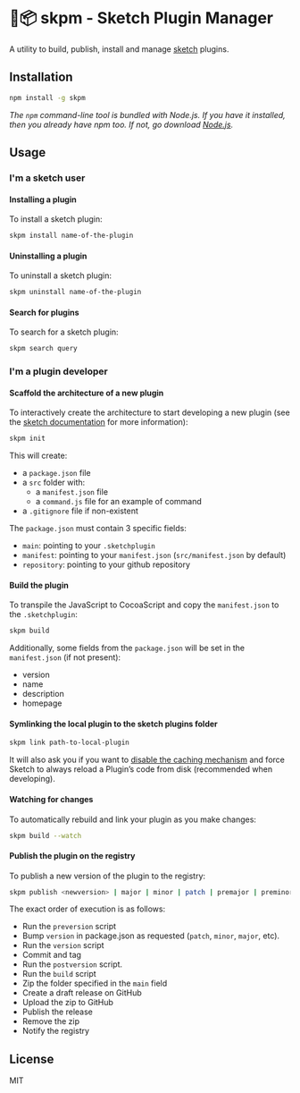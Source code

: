 # 💎📦 skpm - Sketch Plugin Manager

A utility to build, publish, install and manage [sketch](https://www.sketchapp.com/) plugins.

## Installation

```bash
npm install -g skpm
```

_The `npm` command-line tool is bundled with Node.js. If you have it installed, then you already have npm too. If not, go download [Node.js](https://nodejs.org/en/download/)._

## Usage

### I'm a sketch user

#### Installing a plugin

To install a sketch plugin:

```bash
skpm install name-of-the-plugin
```

#### Uninstalling a plugin

To uninstall a sketch plugin:

```bash
skpm uninstall name-of-the-plugin
```

#### Search for plugins

To search for a sketch plugin:

```bash
skpm search query
```

### I'm a plugin developer

#### Scaffold the architecture of a new plugin

To interactively create the architecture to start developing a new plugin (see the [sketch documentation](http://developer.sketchapp.com/introduction/plugin-bundles/) for more information):

```bash
skpm init
```

This will create:
* a `package.json` file
* a `src` folder with:
  * a `manifest.json` file
  * a `command.js` file for an example of command
* a `.gitignore` file if non-existent

The `package.json` must contain 3 specific fields:
* `main`: pointing to your `.sketchplugin`
* `manifest`: pointing to your `manifest.json` (`src/manifest.json` by default)
* `repository`: pointing to your github repository

#### Build the plugin

To transpile the JavaScript to CocoaScript and copy the `manifest.json` to the `.sketchplugin`:
```bash
skpm build
```

Additionally, some fields from the `package.json` will be set in the `manifest.json` (if not present):
* version
* name
* description
* homepage

#### Symlinking the local plugin to the sketch plugins folder

```bash
skpm link path-to-local-plugin
```

It will also ask you if you want to [disable the caching mechanism](http://developer.sketchapp.com/introduction/preferences/#always-reload-scripts-before-running) and force Sketch to always reload a Plugin’s code from disk (recommended when developing).


#### Watching for changes

To automatically rebuild and link your plugin as you make changes:

```bash
skpm build --watch
```

#### Publish the plugin on the registry

To publish a new version of the plugin to the registry:
```bash
skpm publish <newversion> | major | minor | patch | premajor | preminor | prepatch | prerelease
```

The exact order of execution is as follows:
* Run the `preversion` script
* Bump `version` in package.json as requested (`patch`, `minor`, `major`, etc).
* Run the `version` script
* Commit and tag
* Run the `postversion` script.
* Run the `build` script
* Zip the folder specified in the `main` field
* Create a draft release on GitHub
* Upload the zip to GitHub
* Publish the release
* Remove the zip
* Notify the registry

## License

MIT
